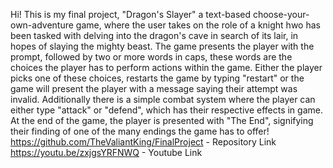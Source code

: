 Hi! This is my final project, "Dragon's Slayer" a text-based choose-your-own-adventure game, where the user takes on the role of a knight hwo has been tasked with delving into the dragon's cave in search of its lair, in hopes of slaying the mighty beast.
The game presents the player with the prompt, followed by two or more words in caps, these words are the choices the player has to perform actions within the game. Either the player picks one of these choices, restarts the game by typing "restart" or the game will present the player with a message saying their attempt was invalid.
Additionally there is a simple combat system where the player can either type "attack" or "defend", which has their respective effects in game.
At the end of the game, the player is presented with "The End", signifying their finding of one of the many endings the game has to offer!
https://github.com/TheValiantKing/FinalProject - Repository Link
https://youtu.be/zxjgsYRFNWQ - Youtube Link